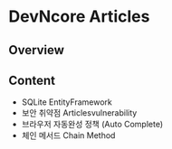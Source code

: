 # DevNcore Articles

## Overview

## Content
- SQLite EntityFramework 
- 보안 취약점 Articlesvulnerability
- 브라우저 자동완성 정책 (Auto Complete)
- 체인 메서드 Chain Method
